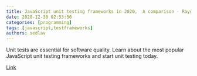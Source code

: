 ```yaml
---
title: JavaScript unit testing frameworks in 2020,  A comparison · Raygun Blog
date: 2020-12-30 02:53:56
categories: [programming]
tags: [javascript,testframeworks]
authors: sedlav
---
```


Unit tests are essential for software quality. Learn about the most popular JavaScript unit testing frameworks and start unit testing today.

[Link](https://raygun.com/blog/javascript-unit-testing-frameworks/)
